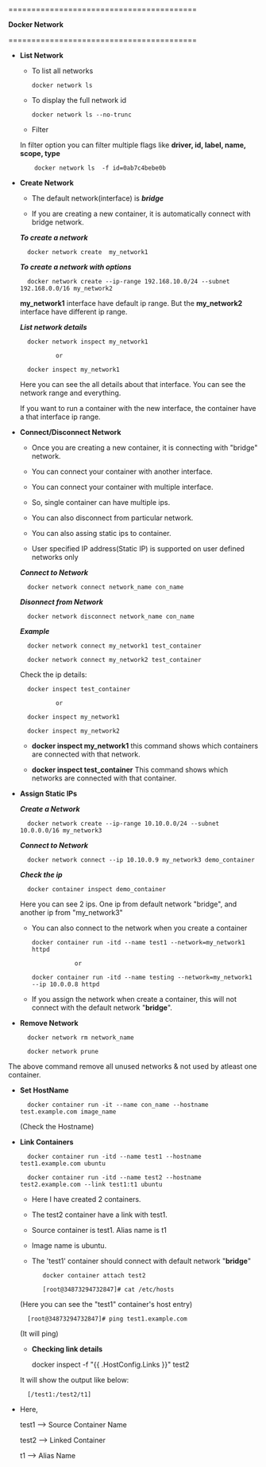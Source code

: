 =========================================

   
   **Docker Network**
 

=========================================

* **List Network**
    
     - To list all networks
     
           docker network ls
     
     - To display the full network id
     
           docker network ls --no-trunc
        
     - Filter
     
     In filter option you can filter multiple flags like  **driver, id, label, name, scope, type**
        
          docker network ls  -f id=0ab7c4bebe0b   
        
* **Create Network**

    - The default network(interface) is **_bridge_**
    
    - If you are creating a new container, it is automatically connect with bridge network.

    *__To create a network__*
        
        docker network create  my_network1
    
    *__To create a network with options__*
    
        docker network create --ip-range 192.168.10.0/24 --subnet 192.168.0.0/16 my_network2
        
    **my_network1** interface have default ip range. But the **my_network2** interface have different ip range.
    
    *__List network details__*
    
        docker network inspect my_network1
        
                or
        
        docker inspect my_network1 
        
    Here you can see the all details about that interface. You can see the network range and everything.
    
    If you want to run a container with the new interface, the container have a that interface ip range.
        
* **Connect/Disconnect Network**

    - Once you are creating a new container, it is connecting with "bridge" network.
    
    - You can connect your container with another interface.
    
    - You can connect your container with multiple interface.
    
    - So, single container can have multiple ips.
    
    - You can also disconnect from particular network.
    
    - You can also assing static ips to container.
    
    - User specified IP address(Static IP) is supported on user defined networks only
    
    *__Connect to Network__*
    
        docker network connect network_name con_name
    
    *__Disonnect from Network__*    
        
        docker network disconnect network_name con_name    
     
    *__Example__*
    
        docker network connect my_network1 test_container
        
        docker network connect my_network2 test_container
        
    Check the ip details:
    
        docker inspect test_container
        
                or 
                
        docker inspect my_network1
      
        docker inspect my_network2
        
    - **docker inspect my_network1** this command shows which containers are connected with that network.
    
    - **docker inspect test_container** This command shows which networks are connected with that container.
    
* **Assign Static IPs**

    *__Create a Network__*
    
        docker network create --ip-range 10.10.0.0/24 --subnet 10.0.0.0/16 my_network3
        
    *__Connect to Network__*    
     
        docker network connect --ip 10.10.0.9 my_network3 demo_container
        
    *__Check the ip__*
    
        docker container inspect demo_container
        
    Here you can see 2 ips. One ip from default network "bridge", and another ip from "my_network3"
    
  - You can also connect to the network when you create a container     
        
        docker container run -itd --name test1 --network=my_network1 httpd
        
                    or
                    
        docker container run -itd --name testing --network=my_network1 --ip 10.0.0.8 httpd     
    
  - If you assign the network when create a container, this will not connect with the default network "**bridge**".
  
* **Remove Network**

        docker network rm network_name
        
        docker network prune
        
The above command remove all unused networks & not used by atleast one container.

* **Set HostName**

        docker container run -it --name con_name --hostname test.example.com image_name
        
    (Check the Hostname)
   
* **Link Containers**    

        docker container run -itd --name test1 --hostname test1.example.com ubuntu
        
        docker container run -itd --name test2 --hostname test2.example.com --link test1:t1 ubuntu
        
   - Here I have created 2 containers. 
   
   - The test2 container have a link with test1.
   
   - Source container is test1. Alias name is t1
   
   - Image name is ubuntu.
   
   - The 'test1' container should connect with default network "**bridge**"
   
        
            docker container attach test2
        
            [root@34873294732847]# cat /etc/hosts
        
   (Here you can see the "test1" container's host entry)
        
        [root@34873294732847]# ping test1.example.com
        
   (It will ping)
   

   * **Checking link details**
   
        
        docker inspect -f "{{ .HostConfig.Links }}" test2
        
   It will show the output like below:
   
        [/test1:/test2/t1]
   
- Here, 
   
   test1 --> Source Container Name
   
   test2 --> Linked Container
        
   t1    --> Alias Name
    

    